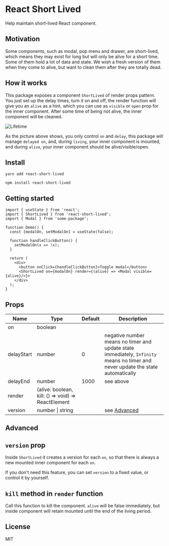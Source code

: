 # React Short Lived

Help maintain short-lived React component.

## Motivation

Some components, such as modal, pop menu and drawer, are short-lived, which means they may exist for long but will
only be alive for a short time. Some of them hold a lot of data and state. We wish a fresh version of them when they
come to alive, but want to clean them after they are totally dead.

## How it works

This package exposes a component `ShortLived` of render props pattern. You just set up the delay times, turn it on and off, the
render function will give you an `alive` as a hint, which you can use as `visible` or `open` prop for the inner component.
After some time of being not alive, the inner component will be cleaned.

![Lifetime](https://user-images.githubusercontent.com/3808838/94408158-fb76d500-01a6-11eb-9229-20fc8dbcc02d.jpeg)

As the picture above shows, you only control `on` and `delay`, this package will manage `delayed on`, and, during `living`, your
inner component is mounted, and during `alive`, your inner component should be alive/visible/open.

## Install

```
yarn add react-short-lived
```

```
npm install react-short-lived
```

## Getting started

```tsx
import { useState } from 'react';
import { ShortLived } from 'react-short-lived';
import { Modal } from 'some-package';

function Demo() {
  const [modalOn, setModalOn] = useState(false);

  function handleClickButton() {
    setModalOn(x => !x);
  }

  return (
    <div>
      <button onClick={handleClickButton}>Toggle modal</button>
      <ShortLived on={modalOn} render={(alive) => <Modal visible={alive}/>}>
    </div>
  );
}
```

## Props

| Name       | Type                                               | Default | Description                                                                                                                     |
| ---------- | -------------------------------------------------- | ------- | ------------------------------------------------------------------------------------------------------------------------------- |
| on         | boolean                                            |         |                                                                                                                                 |
| delayStart | number                                             | 0       | negative number means no timer and update state immediately, `Infinity` means no timer and never update the state automatically |
| delayEnd   | number                                             | 1000    | see above                                                                                                                       |
| render     | (alive: boolean, kill: () => void) => ReactElement |         |                                                                                                                                 |
| version    | number \| string                                   |         | see [Advanced](#Advanced)                                                                                                       |

## Advanced

## `version` prop

Inside `ShortLived` it creates a version for each `on`, so that there is always a new mounted inner component for each `on`.

If you don't need this feature, you can set `version` to a fixed value, or control it by yourself.

## `kill` method in `render` function

Call this function to kill the component. `alive` will be false immediately, but inside component will retain mounted until the end of the living period.

## License

MIT
